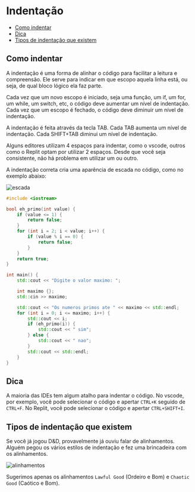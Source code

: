 # Indentação

<!-- toc -->
- [Como indentar](#como-indentar)
- [Dica](#dica)
- [Tipos de indentação que existem](#tipos-de-indentação-que-existem)
<!-- toc -->

## Como indentar

A indentação é uma forma de alinhar o código para facilitar a leitura e compreensão. Ele serve para indicar em que escopo aquela linha está, ou seja, de qual bloco lógico ela faz parte.

Cada vez que um novo escopo é iniciado, seja uma função, um if, um for, um while, um switch, etc, o código deve aumentar um nível de indentação. Cada vez que um escopo é fechado, o código deve diminuir um nível de indentação.

A indentação é feita através da tecla TAB. Cada TAB aumenta um nível de indentação. Cada SHIFT+TAB diminui um nível de indentação.

Alguns editores utilizam 4 espaços para indentar, como o vscode, outros como o Replit optam por utilizar 2 espaços. Desde que você seja consistente, não há problema em utilizar um ou outro.

A indentação correta cria uma aparência de escada no código, como no exemplo abaixo:

![escada](https://wiki.hippoedit.com/_media/view/indent-guides.png)

```c++
#include <iostream>

bool eh_primo(int value) {
    if (value <= 1) {
        return false;
    }
    for (int i = 2; i < value; i++) {
        if (value % i == 0) {
            return false;
        }
    }
    return true;
}

int main() {
    std::cout << "Digite o valor maximo: ";

    int maximo {};
    std::cin >> maximo;

    std::cout << "Os numeros primos ate " << maximo << std::endl;
    for (int i = 0; i <= maximo; i++) {
        std::cout << i;
        if (eh_primo(i)) {
            std::cout << " sim";
        } else {
            std::cout << " nao";
        }
        std::cout << std::endl;
    }
}
```

## Dica

A maioria das IDEs tem algum atalho para indentar o código. No vscode, por exemplo, você pode selecionar o código e apertar `CTRL+K` seguido de `CTRL+F`. No Replit, você pode selecionar o código e apertar `CTRL+SHIFT+I`.

## Tipos de indentação que existem

Se você já jogou D&D, provavelmente já ouviu falar de alinhamentos. Alguém pegou os vários estilos de indentação e fez uma brincadeira com os alinhamentos.

![alinhamentos](https://pbs.twimg.com/media/Fm8AIOzXEBY8NQZ?format=jpg&name=small)

Sugerimos apenas os alinhamentos `Lawful Good` (Ordeiro e Bom) e `Chaotic Good` (Caótico e Bom).
